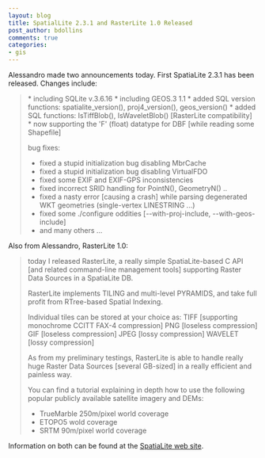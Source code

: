 ```yaml
---
layout: blog
title: SpatialLite 2.3.1 and RasterLite 1.0 Released
post_author: bdollins
comments: true
categories:
- gis
---
```


Alessandro made two announcements today. First SpatiaLite 2.3.1 has been released. Changes include:

<blockquote>
* including SQLite v.3.6.16
* including GEOS.3 1.1
* added SQL version functions: spatialite_version(),
  proj4_version(), geos_version()
* added SQL functions: IsTiffBlob(), IsWaveletBlob()
  [RasterLite compatibility]
* now supporting the 'F' (float) datatype for DBF
  [while reading some Shapefile]

bug fixes:

* fixed a stupid initialization bug disabling MbrCache
* fixed a stupid initialization bug disabling VirtualFDO
* fixed some EXIF and EXIF-GPS inconsistencies
* fixed incorrect SRID handling for PointN(), GeometryN() ..
* fixed a nasty error [causing a crash] while parsing
  degenerated WKT geometries (single-vertex LINESTRING ...)
* fixed some ./configure oddities
  [--with-proj-include, --with-geos-include]
* and many others ...
</blockquote>

Also from Alessandro, RasterLite 1.0:
<blockquote>
today I released RasterLite, a really simple SpatiaLite-based C API [and related command-line management tools] supporting Raster Data Sources in a SpatiaLite DB.

RasterLite implements TILING and multi-level PYRAMIDS, and take full profit from RTree-based Spatial Indexing.

Individual tiles can be stored at your choice as:
TIFF     [supporting monochrome CCITT FAX-4 compression]
PNG      [loseless compression]
GIF      [loseless compression]
JPEG     [lossy compression]
WAVELET  [lossy compression]

As from my preliminary testings, RasterLite is able to handle really huge Raster Data Sources [several GB-sized] in a really efficient and painless way.

You can find a tutorial explaining in depth how to use the following popular publicly available satellite imagery and DEMs:
- TrueMarble 250m/pixel world coverage
- ETOPO5 wold coverage
- SRTM 90m/pixel world coverage
</blockquote>

Information on both can be found at the <a href="http://www.gaia-gis.it/spatialite">SpatiaLite web site</a>.